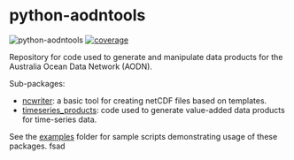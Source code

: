 # python-aodntools
![python-aodntools](https://github.com/aodn/python-aodntools/workflows/python-aodntools/badge.svg)
[![coverage](https://codecov.io/gh/aodn/python-aodntools/branch/master/graph/badge.svg)](https://codecov.io/gh/aodn/python-aodntools)


Repository for code used to generate and manipulate data products for the Australia Ocean Data Network (AODN).

Sub-packages:
* [ncwriter](aodntools/ncwriter): a basic tool for creating netCDF files based on templates.
* [timeseries_products](aodntools/timeseries_products): code used to generate value-added data products for time-series data.

See the [examples](examples) folder for sample scripts demonstrating usage of these packages.
fsad